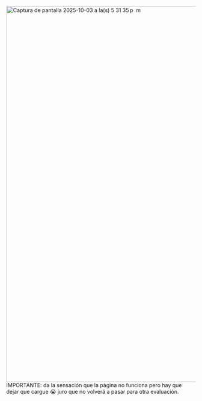 <img width="1450" height="997" alt="Captura de pantalla 2025-10-03 a la(s) 5 31 35 p  m" src="https://github.com/user-attachments/assets/24d1ba08-07b6-4840-9175-cd07e828bed2" />
IMPORTANTE: da la sensación que la página no funciona pero hay que dejar que cargue 😭 juro que no volverá a pasar para otra evaluación. 
